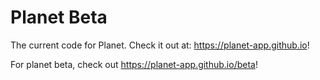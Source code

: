 # Planet Beta

The current code for Planet. Check it out at: https://planet-app.github.io!

For planet beta, check out https://planet-app.github.io/beta!
